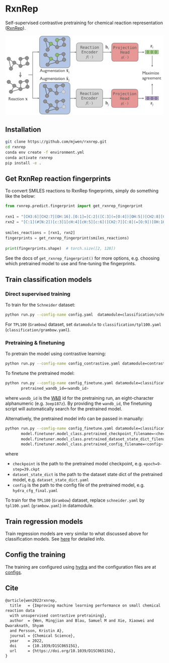 # RxnRep

Self-supervised contrastive pretraining for chemical reaction representation ([RxnRep](https://doi.org/10.1039/d1sc06515g)).

<p align="center">
<img src="rxnrep.png" alt="rxnrep" width="600">
</p>

## Installation

```bash
git clone https://github.com/mjwen/rxnrep.git
cd rxnrep
conda env create -f environment.yml
conda activate rxnrep
pip install -e .
```

## Get RxnRep reaction fingerprints

To convert SMILES reactions to RxnRep fingerprints, simply do something like the below:

```python
from rxnrep.predict.fingerprint import get_rxnrep_fingerprint

rxn1 = "[CH3:6][CH2:7][OH:16].[O:1]=[C:2]([C:3](=[O:4])[OH:5])[CH2:8][CH2:9][c:10]1[cH:11][cH:12][cH:13][cH:14][cH:15]1>>[O:1]=[C:2]([C:3](=[O:4])[O:5][CH2:6][CH3:7])[CH2:8][CH2:9][c:10]1[cH:11][cH:12][cH:13][cH:14][cH:15]1.[OH2:16]"
rxn2 = "[C:1](#[N:2])[c:3]1[cH:4][cH:5][c:6]([CH2:7][C:8](=[O:9])[OH:10])[cH:13][cH:14]1.[CH3:11][CH2:12][OH:15]>>[C:1](#[N:2])[c:3]1[cH:4][cH:5][c:6]([CH2:7][C:8](=[O:9])[O:10][CH2:11][CH3:12])[cH:13][cH:14]1.[OH2:15]"

smiles_reactions = [rxn1, rxn2]
fingerprints = get_rxnrep_fingerprint(smiles_reactions)

print(fingerprints.shape)  # torch.size([2, 128])
```

See the docs of `get_rxnrep_fingerprint()` for more options, e.g. choosing which
pretrained model to use and fine-tuning the fingerprints.

## Train classification models

### Direct supervised training

To train for the `Schneider` dataset:

```bash
python run.py --config-name config.yaml  datamodule=classification/schneider.yaml
```

For `TPL100` (`Grambow`) dataset, set `datamodule` to `classification/tpl100.yaml`
(`classification/grambow.yaml`).

### Pretraining & finetuning

To pretrain the model using contrastive learning:

```bash
python run.py --config-name config_contrastive.yaml datamodule=contrastive/schneider.yaml
```

To finetune the pretrained model:

```bash
python run.py --config-name config_finetune.yaml datamodule=classification/schneider.yaml \
       pretrained_wandb_id=<wandb_id>
```

where `wandb_id` is the [W&B](https://wandb.ai) id for the pretraining run, an eight-character
alphanumeric
(e.g. `3oep187z`).
By providing the `wandb_id`, the finetuning script will automatically search for the pretrained model.

Alternatively, the pretrained model info can be passed in manually:

```bash
python run.py --config-name config_finetune.yaml datamodule=classification/schneider.yaml \
       model.finetuner.model_class.pretrained_checkpoint_filename=<checkpoint> \
       model.finetuner.model_class.pretrained_dataset_state_dict_filename=<dataset_state_dict> \
       model.finetuner.model_class.pretrained_config_filename=<config>
```

where

- `checkpoint` is the path to the pretrained model checkpoint, e.g. `epoch=9-step=39.ckpt`
- `dataset_state_dict` is the path to the dataset state dict of the pretrained model, e.g. `dataset_state_dict.yaml`
- `config` is the path to the config file of the pretrained model, e.g. `hydra_cfg_final.yaml`

To train for the `TPL100` (`Grambow`) dataset, replace `schneider.yaml` by
`tpl100.yaml` (`grambow.yaml`) in datamodule.

## Train regression models

Train regression models are very similar to what discussed above for classification
models. See [here](./configs/README.md) for detailed info.

## Config the training

The training are configured using [hydra](https://github.com/facebookresearch/hydra)
and the configuration files are at [configs](./configs).

## Cite

```
@article{wen2022rxnrep,
  title   = {Improving machine learning performance on small chemical reaction data
  with unsupervised contrastive pretraining},
  author  = {Wen, Mingjian and Blau, Samuel M and Xie, Xiaowei and Dwaraknath, Shyam
  and Persson, Kristin A},
  journal = {Chemical Science},
  year    = 2022,
  doi     = {10.1039/D1SC06515G},
  url     = {https://doi.org/10.1039/D1SC06515G},
}
```
